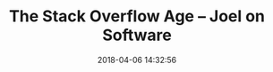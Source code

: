 ---
date: 2018-04-06 14:32:56
link:
  source: pocket
  source_url: https://getpocket.com
  text: "The Stack Overflow Age \u2013 Joel on Software"
  url: https://www.joelonsoftware.com/2018/04/06/the-stack-overflow-age/
slug: the-stack-overflow-age-joel-on-software
source: pocket
title: "The Stack Overflow Age \u2013 Joel on Software"
syndicated:
- type: twitter
  url: https://twitter.com/roytang/statuses/982265151968624642/
- type: facebook
  url: https://www.facebook.com/stephen.roy.tang/posts/10156553758748912
---
